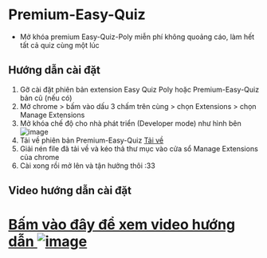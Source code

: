 
# Premium-Easy-Quiz

- Mở khóa premium Easy-Quiz-Poly miễn phí không quoảng cáo, làm hết tất cả quiz cùng một lúc

## Hướng dẫn cài đặt

1. Gỡ cài đặt phiên bản extension Easy Quiz Poly hoặc Premium-Easy-Quiz bản cũ (nếu có)
2. Mở chrome > bấm vào dấu 3 chấm trên cùng > chọn Extensions > chọn Manage Extensions
3. Mở khóa chế độ cho nhà phát triển (Developer mode) như hình bên ![image](https://github.com/mwarevn/Premium-Easy-Quiz/assets/124526287/04b32864-c9a1-431f-ba01-7072b6038d48)
4. Tải về phiên bản Premium-Easy-Quiz [Tải về](https://github.com/mwarevn/Premium-Easy-Quiz/archive/refs/heads/main.zip)
5. Giải nén file đã tải về và kéo thả thư mục vào cửa sổ Manage Extensions của chrome
6. Cài xong rồi mở lên và tận hưởng thôi :33


## Video hướng dẫn cài đặt

# <a href="https://youtu.be/cG83bASi384" target="_blank" >Bấm vào đây để xem video hướng dẫn ![image](https://github.com/mwarevn/Premium-Easy-Quiz/assets/124526287/6a728bd7-2e9e-430e-8e62-5d858b2c41c6)</a>



